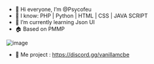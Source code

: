 - 👋 Hi everyone, I’m @Psycofeu
- 👀 I know: PHP | Python | HTML | CSS | JAVA SCRIPT
- 🌱 I’m currently learning Json UI
- 🏠 Based on PMMP

![image](https://static-00.iconduck.com/assets.00/minecraft-icon-2048x2048-3ifq7gy7.png)
- 🚧 Me project : https://discord.gg/vanillamcbe
